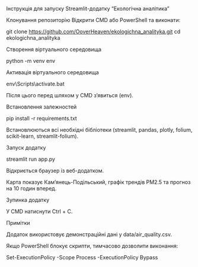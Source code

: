Інструкція для запуску Streamlit-додатку “Екологічна аналітика”

Клонування репозиторію
Відкрити CMD або PowerShell та виконати:

git clone https://github.com/OoverHeaven/ekologichna_analityka.git
cd ekologichna_analityka


Створення віртуального середовища

python -m venv env


Активація віртуального середовища

env\Scripts\activate.bat


Після цього перед шляхом у CMD з’явиться (env).

Встановлення залежностей

pip install -r requirements.txt


Встановлюються всі необхідні бібліотеки (streamlit, pandas, plotly, folium, scikit-learn, streamlit-folium).

Запуск додатку

streamlit run app.py


Відкриється браузер із веб-додатком.

Карта показує Кам’янець-Подільський, графік трендів PM2.5 та прогноз на 10 годин вперед.

Зупинка додатку

У CMD натиснути Ctrl + C.

Примітки

Додаток використовує демонстраційні дані у data/air_quality.csv.

Якщо PowerShell блокує скрипти, тимчасово дозволити виконання:

Set-ExecutionPolicy -Scope Process -ExecutionPolicy Bypass
